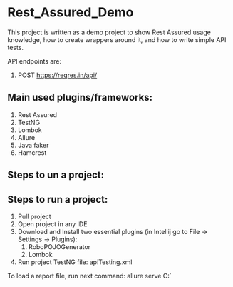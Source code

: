 # Rest_Assured_Demo

This project is written as a demo project to show Rest Assured usage knowledge, how to create wrappers around it, and how to write simple API tests.

API endpoints are:
1. POST https://reqres.in/api/


## Main used plugins/frameworks:
1. Rest Assured
2. TestNG
3. Lombok
4. Allure
5. Java faker
6. Hamcrest


## Steps to un a project:
## Steps to run a project:
1. Pull project
2. Open project in any IDE
3. Download and Install two essential plugins (in Intellij go to File -> Settings -> Plugins):
    1) RoboPOJOGenerator
    2) Lombok
4. Run project TestNG file: apiTesting.xml

To load a report file, run next command:
allure serve C:<path to allure-results folder>`

